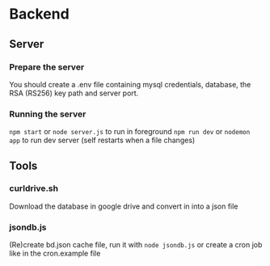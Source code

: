 # Backend

## Server

### Prepare the server
You should create a .env file containing mysql credentials, database, the RSA (RS256) key path and server port.

### Running the server
`npm start` or `node server.js` to run in foreground 
`npm run dev` or `nodemon app` to run dev server (self restarts when a file changes)

## Tools
### curldrive.sh
Download the database in google drive and convert in into a json file 

### jsondb.js
(Re)create bd.json cache file, run it with `node jsondb.js` or create a cron job like in the cron.example file
